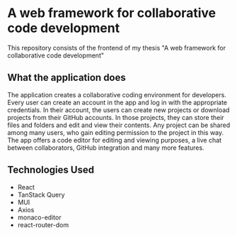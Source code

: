 # A web framework for collaborative code development 
This repository consists of the frontend of my thesis "A web framework for collaborative code development"

## What the application does 

The application creates a collaborative coding environment for developers. 
Every user can create an account in the app and log in with the appropriate credentials.
In their account, the users can create new projects or download projects from their GitHub accounts.
In those projects, they can store their files and folders and edit and view their contents. 
Any project can be shared among many users, who gain editing permission to the project in this way. 
The app offers a code editor for editing and viewing purposes, a live chat between collaborators, GitHub integration and many more features.

## Technologies Used 
- React
- TanStack Query
- MUI
- Axios
- monaco-editor
- react-router-dom
